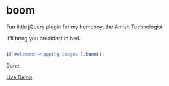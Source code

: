 # boom
Fun little jQuery plugin for my homeboy, the Amish Technologist

It'll bring you breakfast in bed.

```js

$('#element-wrapping-images').boom();

```

Done.

[Live Demo](http://taylorrome.ro/boom/demos/amishtechnologist.html)
